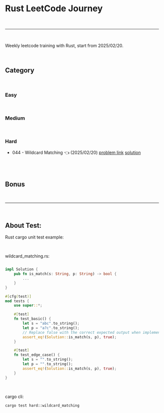 # Rust LeetCode Journey

<br>

---

<br>

Weekly leetcode training with Rust, start from 2025/02/20.


<br>

## Category

<br>

### Easy

<br>

### Medium

<br>

### Hard

* 044 - Wildcard Matching 👈 (2025/02/20) [problem link](https://leetcode.com/problems/wildcard-matching/description/) [solution](note/hard/044_wildcard_matching.md)

<br>
<br>

## Bonus

<br>

---

<br>

## About Test:

Rust cargo unit test example:

<br>

wildcard_matching.rs:

```rust

impl Solution {
    pub fn is_match(s: String, p: String) -> bool {
        ...
    }
}

#[cfg(test)]
mod tests {
    use super::*;

    #[test]
    fn test_basic() {
        let s = "abc".to_string();
        let p = "a?c".to_string();
        // Replace false with the correct expected output when implemented.
        assert_eq!(Solution::is_match(s, p), true);
    }

    #[test]
    fn test_edge_case() {
        let s = "".to_string();
        let p = "".to_string();
        assert_eq!(Solution::is_match(s, p), true);
    }
}
```

<br>

cargo cli:
```
cargo test hard::wildcard_matching
```
